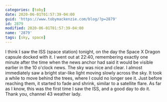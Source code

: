 ```yaml
---
categories: [toby]
date: 2020-06-01T01:57:39-04:00
guid: 'https://www.tobymackenzie.com/blog/?p=2879'
id: 2879
modified: 2020-06-01T01:57:39-04:00
name: '2879'
tags: [sky, space]
---
```


I think I saw the ISS (space station) tonight, on the day the Space X Dragon capsule docked with it.<!--more-->  I went out at 22:40, remembering exactly one minute after the time when the news anchor had said it would be visible earlier in the 10 o'clock news.  The sky was nice and clear.  I almost immediately saw a bright star-like light moving slowly across the sky.  It took a while to move behind the trees, where I could no longer see it.  Just before reaching them, it started to fade and shrink, similar to a satellite flare.  As far as I know, this was the first time I saw the ISS, and a good day to do it.  Thank you, channel 43 weather lady.

